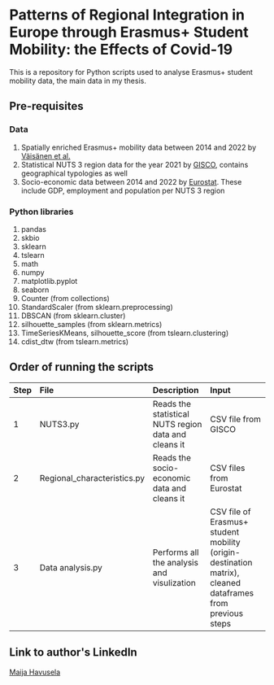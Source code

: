 # Patterns of Regional Integration in Europe through Erasmus+ Student Mobility: the Effects of Covid-19

This is a repository for Python scripts used to analyse Erasmus+ student mobility data, the main data in my thesis.

## Pre-requisites

### Data
1. Spatially enriched Erasmus+ mobility data between 2014 and 2022 by [Väisänen et al.](https://doi.org/10.1038/s41597-025-04789-0)
2. Statistical NUTS 3 region data for the year 2021 by [GISCO](https://ec.europa.eu/eurostat/web/gisco/geodata/statistical-units/territorial-units-statistics), contains geographical typologies as well
3. Socio-economic data between 2014 and 2022 by [Eurostat](https://ec.europa.eu/eurostat/data/database). These include GDP, employment and population per NUTS 3 region

### Python libraries
1. pandas
2. skbio
3. sklearn
4. tslearn
5. math
6. numpy
7. matplotlib.pyplot
8. seaborn
9. Counter (from collections)
10. StandardScaler (from sklearn.preprocessing)
12. DBSCAN (from sklearn.cluster)
12. silhouette_samples (from sklearn.metrics)
13. TimeSeriesKMeans, silhouette_score (from tslearn.clustering)
14. cdist_dtw (from tslearn.metrics)

## Order of running the scripts

| Step   | File     | Description | Input |
| :----- | :------ | :--------- | :--- |
| 1      |   NUTS3.py  | Reads the statistical NUTS region data and cleans it     |    CSV file from GISCO  |
| 2      |   Regional_characteristics.py   | Reads the socio-economic data and cleans it       |   CSV files from Eurostat   |
| 3      |  Data analysis.py   | Performs all the analysis and visulization       |   CSV file of Erasmus+ student mobility (origin-destination matrix), cleaned dataframes from previous steps   |




## Link to author's LinkedIn
[Maija Havusela](www.linkedin.com/in/maijahavusela)


```python

```
